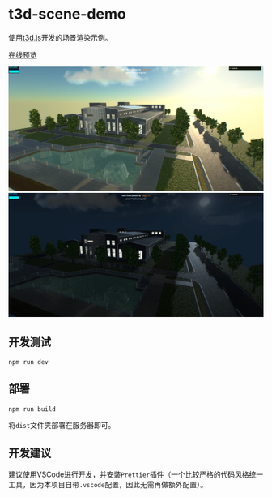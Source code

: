 # t3d-scene-demo

使用[t3d.js](https://github.com/uinosoft/t3d.js)开发的场景渲染示例。

[在线预览](https://shawn0326.github.io/t3d-scene-demo/)

![](./screenshots/morning.png)
![](./screenshots/night.png)

## 开发测试

````
npm run dev
````

## 部署

````
npm run build
````

将`dist`文件夹部署在服务器即可。

## 开发建议

建议使用VSCode进行开发，并安装`Prettier`插件（一个比较严格的代码风格统一工具，因为本项目自带`.vscode`配置，因此无需再做额外配置）。
